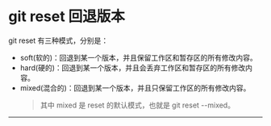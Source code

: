 # git reset 回退版本

git reset 有三种模式，分别是：

- soft(软的)：回退到某一个版本，并且保留工作区和暂存区的所有修改内容。
- hard(硬的)：回退到某一个版本，并且会丢弃工作区和暂存区的所有修改内容。
- mixed(混合的)：回退到某一个版本，并且只保留工作区的所有修改内容。
  > 其中 mixed 是 reset 的默认模式，也就是 git reset --mixed。

---
